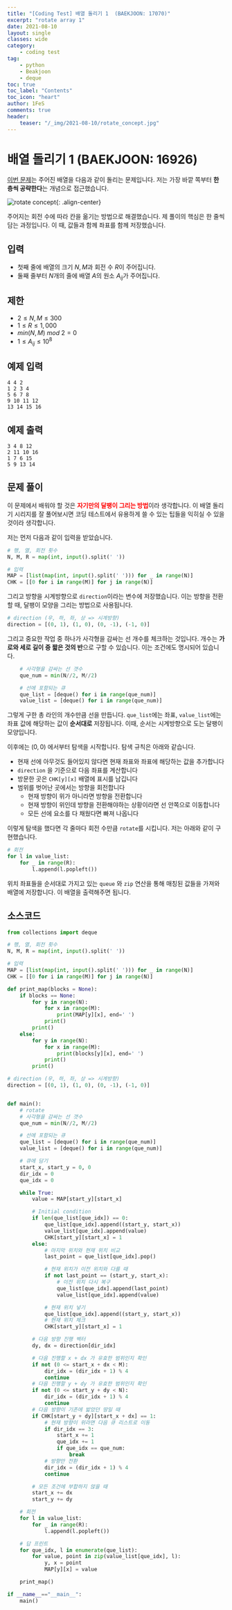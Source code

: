 ```yaml
---
title: "[Coding Test] 배열 돌리기 1  (BAEKJOON: 17070)"
excerpt: "rotate array 1"
date: 2021-08-10
layout: single
classes: wide
category:
    - coding test
tag:
    - python
    - Beakjoon
    - deque 
toc: true
toc_label: "Contents"
toc_icon: "heart"
author: 1FeS
comments: true
header:
    teaser: "/_img/2021-08-10/rotate_concept.jpg"
---
```


# 배열 돌리기 1 (BAEKJOON: 16926)

[이번 문제](https://www.acmicpc.net/problem/16926)는 주어진 배열을 다음과 같이 돌리는 문제입니다. 저는 가장 바깥 쪽부터 **한 층씩 공략한다**는 개념으로 접근했습니다.

![rotate concept](/_img/2021-08-10/rotate_concept.jpg){: .align-center}

주어지는 회전 수에 따라 칸을 옮기는 방법으로 해결했습니다. 제 풀이의 핵심은 한 줄씩 담는 과정입니다. 이 때, 값들과 함께 좌표를 함께 저장했습니다.

## 입력

- 첫째 줄에 배열의 크기 $N, M$과 회전 수 $R$이 주어집니다.
- 둘째 줄부터 $N$개의 줄에 배열 $A$의 원소 $A_{ij}$가 주어집니다.

## 제한

- $2 \leq N, M \leq 300$
- $1 \leq R \leq 1,000$
- $min(N, M)$  $mod$ $2 = 0$
- $1 \leq A_{ij} \leq 10^{8}$

## 예제 입력

```
4 4 2
1 2 3 4
5 6 7 8
9 10 11 12
13 14 15 16
```

## 예제 출력

```
3 4 8 12
2 11 10 16
1 7 6 15
5 9 13 14
```

## 문제 풀이

이 문제에서 배워야 할 것은 <span style="color: red; font-weight: bold">자기만의 달팽이 그리는 방법</span>이라 생각합니다. 이 배열 돌리기 시리지를 잘 풀어보시면 코딩 테스트에서 유용하게 쓸 수 있는 팁들을 익히실 수 있을 것이라 생각합니다. 

저는 먼저 다음과 같이 입력을 받았습니다.

```python
# 행, 열, 회전 횟수
N, M, R = map(int, input().split(' '))

# 입력
MAP = [list(map(int, input().split(' '))) for _ in range(N)]
CHK = [[0 for i in range(M)] for j in range(N)]
```

그리고 방향을 시계방향으로 `direction`이라는 변수에 저장했습니다. 이는 방향을 전환할 때, 달팽이 모양을 그리는 방법으로 사용됩니다.

```python
# direction (우, 하, 좌, 상 => 시계방향)
direction = [(0, 1), (1, 0), (0, -1), (-1, 0)]
```

그리고 중요한 작업 중 하나가 사각형을 감싸는 선 개수를 체크하는 것입니다. 개수는 **가로와 세로 길이 중 짧은 것의 반**으로 구할 수 있습니다. 이는 조건에도 명시되어 있습니다.

```python
    # 사각형을 감싸는 선 갯수
    que_num = min(N//2, M//2)

    # 선에 포함되는 큐
    que_list = [deque() for i in range(que_num)]
    value_list = [deque() for i in range(que_num)]
```

그렇게 구한 총 라인의 개수만큼 선을 만듭니다. `que_list`에는 좌표, `value_list`에는 좌표 값에 해당하는 값이 **순서대로** 저장됩니다. 이때, 순서는 시계방향으로 도는 달팽이 모양입니다.

이후에는 $(0, 0)$ 에서부터 탐색을 시작합니다. 탐색 규칙은 아래와 같습니다.

- 현재 선에 아무것도 들어있지 않다면 현재 좌표와 좌표에 해당하는 값을 추가합니다
- `direction` 을 기준으로 다음 좌표를 계산합니다
- 방문한 곳은 `CHK[y][x]` 배열에 표시를 남깁니다
- 범위를 벗어난 곳에서는 방향을 회전합니다
    - 현재 방향이 위가 아니라면 방향을 전환합니다
    - 현재 방향이 위인데 방향을 전환해야하는 상황이라면 선 안쪽으로 이동합니다
    - 모든 선에 요소를 다 채웠다면 빠져 나옵니다

이렇게 탐색을 했다면 각 줄마다 회전 수만큼 `rotate`를 시킵니다. 저는 아래와 같이 구현했습니다.

```python
# 회전
for l in value_list:
    for _ in range(R):
        l.append(l.popleft())
```

위치 좌표들을 순서대로 가지고 있는 `queue` 와 `zip` 연산을 통해 매칭된 값들을 가져와 배열에 저장합니다. 이 배열을 출력해주면 됩니다.

## 소스코드

```python
from collections import deque

# 행, 열, 회전 횟수
N, M, R = map(int, input().split(' '))

# 입력
MAP = [list(map(int, input().split(' '))) for _ in range(N)]
CHK = [[0 for i in range(M)] for j in range(N)]

def print_map(blocks = None):
    if blocks == None:
        for y in range(N):
            for x in range(M):
                print(MAP[y][x], end=' ')
            print()
        print()
    else:
        for y in range(N):
            for x in range(M):
                print(blocks[y][x], end=' ')
            print()
        print()

# direction (우, 하, 좌, 상 => 시계방향)
direction = [(0, 1), (1, 0), (0, -1), (-1, 0)]


def main():
    # rotate
    # 사각형을 감싸는 선 갯수
    que_num = min(N//2, M//2)

    # 선에 포함되는 큐
    que_list = [deque() for i in range(que_num)]
    value_list = [deque() for i in range(que_num)]

    # 큐에 담기
    start_x, start_y = 0, 0
    dir_idx = 0
    que_idx = 0

    while True:
        value = MAP[start_y][start_x]

        # Initial condition
        if len(que_list[que_idx]) == 0:
            que_list[que_idx].append((start_y, start_x))
            value_list[que_idx].append(value)
            CHK[start_y][start_x] = 1
        else:
            # 마지막 위치와 현재 위치 비교
            last_point = que_list[que_idx].pop()

            # 현재 위치가 이전 위치와 다를 때
            if not last_point == (start_y, start_x):
                # 이전 위치 다시 복구
                que_list[que_idx].append(last_point)
                value_list[que_idx].append(value)

            # 현재 위치 넣기
            que_list[que_idx].append((start_y, start_x))
            # 현재 위치 체크
            CHK[start_y][start_x] = 1

        # 다음 방향 진행 벡터
        dy, dx = direction[dir_idx]

        # 다음 진행할 x + dx 가 유효한 범위인지 확인
        if not (0 <= start_x + dx < M):
            dir_idx = (dir_idx + 1) % 4
            continue
        # 다음 진행할 y + dy 가 유효한 범위인지 확인
        if not (0 <= start_y + dy < N):
            dir_idx = (dir_idx + 1) % 4
            continue
        # 다음 방향이 기존에 밟았던 땅일 때
        if CHK[start_y + dy][start_x + dx] == 1:
            # 현재 방향이 위라면 다음 큐 리스트로 이동
            if dir_idx == 3:
                start_x += 1
                que_idx += 1
                if que_idx == que_num:
                    break
            # 방향만 전환
            dir_idx = (dir_idx + 1) % 4
            continue

        # 모든 조건에 부합하지 않을 때
        start_x += dx
        start_y += dy

    # 회전
    for l in value_list:
        for _ in range(R):
            l.append(l.popleft())

    # 답 프린트
    for que_idx, l in enumerate(que_list):
        for value, point in zip(value_list[que_idx], l):
            y, x = point
            MAP[y][x] = value

    print_map()

if __name__=="__main__":
    main()
```
